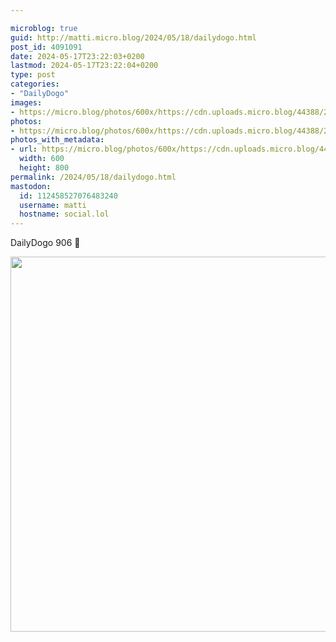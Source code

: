 ```yaml
---

microblog: true
guid: http://matti.micro.blog/2024/05/18/dailydogo.html
post_id: 4091091
date: 2024-05-17T23:22:03+0200
lastmod: 2024-05-17T23:22:04+0200
type: post
categories:
- "DailyDogo"
images:
- https://micro.blog/photos/600x/https://cdn.uploads.micro.blog/44388/2024/69cc067510dd414381c856e361a1e054.jpg
photos:
- https://micro.blog/photos/600x/https://cdn.uploads.micro.blog/44388/2024/69cc067510dd414381c856e361a1e054.jpg
photos_with_metadata:
- url: https://micro.blog/photos/600x/https://cdn.uploads.micro.blog/44388/2024/69cc067510dd414381c856e361a1e054.jpg
  width: 600
  height: 800
permalink: /2024/05/18/dailydogo.html
mastodon:
  id: 112458527076483240
  username: matti
  hostname: social.lol
---
```

DailyDogo 906 🐶

<img src="/media/uploads/2024/69cc067510dd414381c856e361a1e054.jpg" width="600" alt="" />
